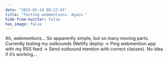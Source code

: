 ```yaml
---
date: "2023-01-14 08:12:43"
title: "Testing webmentions. Again."
hide-from-twitter: false
has_image: false
---
```


Ah, webmentions… So apparently simple, but so many moving parts. Currently testing my outbounds (Netlify deploy → Ping webmention.app with my RSS feed → Send outbound mention with correct classes). No idea if it’s working…
